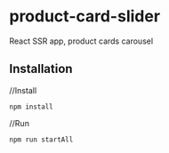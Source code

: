 # product-card-slider

React SSR app, product cards carousel

## Installation

//Install
```
npm install
```

//Run
```
npm run startAll
```
